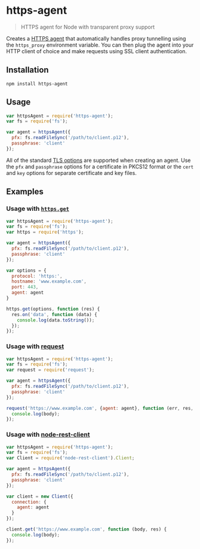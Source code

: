 # https-agent

> HTTPS agent for Node with transparent proxy support

Creates a [HTTPS agent](http://nodejs.org/api/https.html#https_class_https_agent) that automatically handles proxy tunnelling using the `https_proxy` environment variable. You can then plug the agent into your HTTP client of choice and make requests using SSL client authentication.

## Installation

```
npm install https-agent
```

## Usage

```js
var httpsAgent = require('https-agent');
var fs = require('fs');

var agent = httpsAgent({
  pfx: fs.readFileSync('/path/to/client.p12'),
  passphrase: 'client'
});
```

All of the standard [TLS options](http://nodejs.org/api/tls.html#tls_tls_connect_options_callback) are supported when creating an agent. Use the `pfx` and `passphrase` options for a certificate in PKCS12 format or the `cert` and `key` options for separate certificate and key files.

## Examples

### Usage with [`https.get`](http://nodejs.org/api/https.html#https_https_get_options_callback)

```js
var httpsAgent = require('https-agent');
var fs = require('fs');
var https = require('https');

var agent = httpsAgent({
  pfx: fs.readFileSync('/path/to/client.p12'),
  passphrase: 'client'
});

var options = {
  protocol: 'https:',
  hostname: 'www.example.com',
  port: 443,
  agent: agent
}

https.get(options, function (res) {
  res.on('data', function (data) {
    console.log(data.toString());
  });
});
```

### Usage with [request](https://github.com/mikeal/request)

```js
var httpsAgent = require('https-agent');
var fs = require('fs');
var request = require('request');

var agent = httpsAgent({
  pfx: fs.readFileSync('/path/to/client.p12'),
  passphrase: 'client'
});

request('https://www.example.com', {agent: agent}, function (err, res, body) {
  console.log(body);
});
```

### Usage with [node-rest-client](https://github.com/aacerox/node-rest-client)

```js
var httpsAgent = require('https-agent');
var fs = require('fs');
var Client = require('node-rest-client').Client;

var agent = httpsAgent({
  pfx: fs.readFileSync('/path/to/client.p12'),
  passphrase: 'client'
});

var client = new Client({
  connection: {
    agent: agent
  }
});

client.get('https://www.example.com', function (body, res) {
  console.log(body);
});
```
